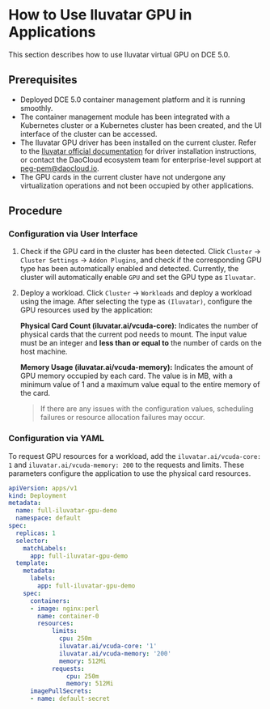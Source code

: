 # How to Use Iluvatar GPU in Applications

This section describes how to use Iluvatar virtual GPU on DCE 5.0.

## Prerequisites

- Deployed DCE 5.0 container management platform and it is running smoothly.
- The container management module has been integrated with a Kubernetes cluster or a Kubernetes cluster has been created, and the UI interface of the cluster can be accessed.
- The Iluvatar GPU driver has been installed on the current cluster. Refer to the [Iluvatar official documentation](https://support.iluvatar.com/#/login) for driver installation instructions, or contact the DaoCloud ecosystem team for enterprise-level support at peg-pem@daocloud.io.
- The GPU cards in the current cluster have not undergone any virtualization operations and not been occupied by other applications.

## Procedure

### Configuration via User Interface

1. Check if the GPU card in the cluster has been detected. Click `Cluster` -> `Cluster Settings` -> `Addon Plugins`, and check if the corresponding GPU type has been automatically enabled and detected.
   Currently, the cluster will automatically enable `GPU` and set the GPU type as `Iluvatar`.

   

2. Deploy a workload. Click `Cluster` -> `Workloads` and deploy a workload using the image. After selecting the type as `(Iluvatar)`, configure the GPU resources used by the application:
   
   **Physical Card Count (iluvatar.ai/vcuda-core):** Indicates the number of physical cards that the current pod needs to mount. The input value must be an integer and **less than or equal to** the number of cards on the host machine.
   
   **Memory Usage (iluvatar.ai/vcuda-memory):** Indicates the amount of GPU memory occupied by each card. The value is in MB, with a minimum value of 1 and a maximum value equal to the entire memory of the card.

   
   
   > If there are any issues with the configuration values, scheduling failures or resource allocation failures may occur.

### Configuration via YAML

To request GPU resources for a workload, add the `iluvatar.ai/vcuda-core: 1` and `iluvatar.ai/vcuda-memory: 200` to the requests and limits.
These parameters configure the application to use the physical card resources.

```yaml
apiVersion: apps/v1
kind: Deployment
metadata:
  name: full-iluvatar-gpu-demo
  namespace: default
spec:
  replicas: 1
  selector:
    matchLabels:
      app: full-iluvatar-gpu-demo
  template:
    metadata:
      labels:
        app: full-iluvatar-gpu-demo
    spec:
      containers:
      - image: nginx:perl
        name: container-0
        resources:
            limits:
              cpu: 250m
              iluvatar.ai/vcuda-core: '1'
              iluvatar.ai/vcuda-memory: '200'
              memory: 512Mi
            requests:
                cpu: 250m
                memory: 512Mi
      imagePullSecrets:
      - name: default-secret
```
